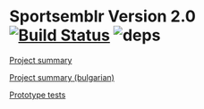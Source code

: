 # Sportsemblr Version 2.0 [![Build Status](https://travis-ci.org/lordendbear/Sportsemblr.2.svg?branch=master)](https://travis-ci.org/lordendbear/Sportsemblr.2) ![deps](https://david-dm.org/lordandbear/Sportsemblr.2.svg)

[Project summary](https://docs.google.com/document/d/1K2_rQsSbkaQfpO1gciDXHp_hNcb1nrNzrDXIeYQ9k5U/edit?usp=sharing)

[Project summary (bulgarian)](https://docs.google.com/document/d/1_pxe8EfrOkqVre16oB9b2NBAHJnNcvodLzZF2wz8UIk/edit?usp=sharing)

[Prototype tests](https://docs.google.com/document/d/1i1BRJ95J7JZLu1lK8wfhrUpV-r22ysb6fY_pddV5sVs/edit#)
